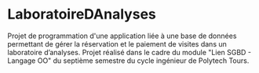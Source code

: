 # LaboratoireDAnalyses
Projet de programmation d'une application liée à une base de données permettant de gérer la réservation et le paiement de visites dans un laboratoire d’analyses. Projet réalisé dans le cadre du module "Lien SGBD - Langage OO" du septième semestre du cycle ingénieur de Polytech Tours.
